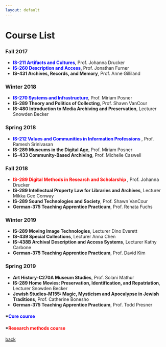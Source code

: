 ```yaml
---
layout: default
---
```


# Course List

### Fall 2017
* **<span style="color:blue">IS-211 Artifacts and Cultures</span>**, Prof. Johanna Drucker 
* **<span style="color:blue">IS-260 Description and Access</span>**, Prof. Jonathan Furner
* **IS-431 Archives, Records, and Memory**, Prof. Anne Gilliland

### Winter 2018
* **<span style="color:blue">IS-270 Systems and Infrastructure</span>**, Prof. Miriam Posner
* **IS-289 Theory and Politics of Collecting**, Prof. Shawn VanCour
* **IS-480 Introduction to Media Archiving and Preservation**, Lecturer Snowden Becker

### Spring 2018
* **<span style="color:blue">IS-212 Values and Communities in Information Professions </span>**, Prof. Ramesh Srinivasan
* **IS-289 Museums in the Digital Age**, Prof. Miriam Posner
* **IS-433 Community-Based Archiving**, Prof. Michelle Caswell

### Fall 2018
* **<span style="color:red"> IS-289 Digital Methods in Research and Scholarship </span>**, Prof. Johanna Drucker 
* **IS-289 Intellectual Property Law for Libraries and Archives**, Lecturer Mikka Gee Conway
* **IS-289 Sound Technologies and Society**, Prof. Shawn VanCour
* **German-375 Teaching Apprentice Practicum**, Prof. Renata Fuchs

### Winter 2019
* **IS-289 Moving Image Technologies**, Lecturer Dino Everett
* **IS-439 Special Collections**, Lecturer Anna Chen
* **IS-438B Archival Description and Access Systems**, Lecturer Kathy Carbone
* **German-375 Teaching Apprentice Practicum**, Prof. David Kim

### Spring 2019
* **Art History-C270A Museum Studies**, Prof. Solani Mathur
* **IS-289 Home Movies: Preservation, Identification, and Repatriation**, Lecturer Snowden Becker
* **Jewish Studies-M155: Magic, Mysticism and Apocalypse in Jewish Traditions**, Prof. Catherine Bonesho
* **German-375 Teaching Apprentice Practicum**, Prof. Todd Presner

#### *<span style="color:blue">Core course</span>
#### *<span style="color:red">Research methods course</span>

[back](./)
